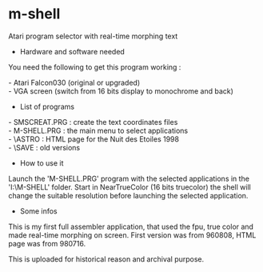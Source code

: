 # m-shell

Atari program selector with real-time morphing text

* Hardware and software needed

You need the following to get this program working :

\- Atari Falcon030 (original or upgraded)<br>
\- VGA screen (switch from 16 bits display to monochrome and back)<br>

* List of programs

\- SMSCREAT.PRG : create the text coordinates files<br>
\- M-SHELL.PRG : the main menu to select applications<br>
\- \\ASTRO : HTML page for the Nuit des Etoiles 1998<br>
\- \\SAVE : old versions<br>

* How to use it

Launch the 'M-SHELL.PRG' program with the selected applications in the 'I:\M-SHELL\' folder. Start in NearTrueColor (16 bits truecolor) the shell will change the suitable resolution before launching the selected application.

* Some infos

This is my first full assembler application, that used the fpu, true color and made real-time morphing on screen. First version was from 960808, HTML page was from 980716.

This is uploaded for historical reason and archival purpose.

